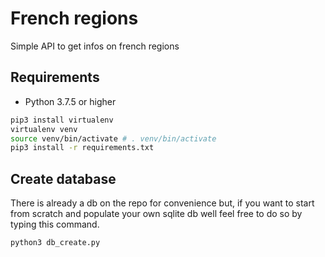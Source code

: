 # French regions
Simple API to get infos on french regions

## Requirements
- Python 3.7.5 or higher
```bash
pip3 install virtualenv
virtualenv venv
source venv/bin/activate # . venv/bin/activate
pip3 install -r requirements.txt
```

## Create database
There is already a db on the repo for convenience but, if you want to start from scratch and populate your own sqlite db well feel free to do so by typing this command.
```
python3 db_create.py
```
